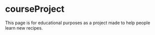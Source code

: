 # courseProject
This page is for educational purposes as a project made to help people learn new recipes. 

